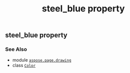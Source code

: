 ﻿---
title: steel_blue property
second_title: Aspose.Page for Python via .NET API References
description: 
type: docs
weight: 1460
url: /python-net/aspose.page.drawing/color/steel_blue/
is_root: false
---

## steel_blue property


### See Also
* module [`aspose.page.drawing`](../../)
* class [`Color`](/page/python-net/aspose.page.drawing/color)
